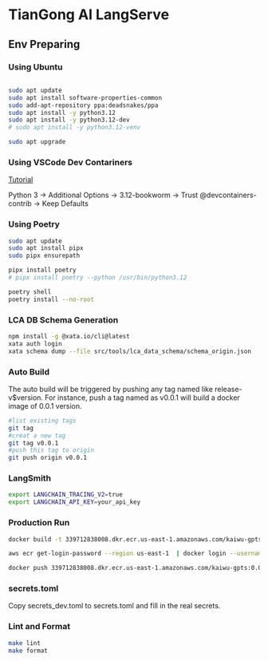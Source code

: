 
# TianGong AI LangServe

## Env Preparing

### Using Ubuntu

```bash

sudo apt update
sudo apt install software-properties-common
sudo add-apt-repository ppa:deadsnakes/ppa
sudo apt install -y python3.12
sudo apt install -y python3.12-dev
# sudo apt install -y python3.12-venv

sudo apt upgrade
```

### Using VSCode Dev Contariners

[Tutorial](https://code.visualstudio.com/docs/devcontainers/tutorial)

Python 3 -> Additional Options -> 3.12-bookworm -> Trust @devcontainers-contrib -> Keep Defaults

### Using Poetry

```bash
sudo apt update
sudo apt install pipx
sudo pipx ensurepath

pipx install poetry
# pipx install poetry --python /usr/bin/python3.12

poetry shell
poetry install --no-root
```

### LCA DB Schema Generation

```bash
npm install -g @xata.io/cli@latest
xata auth login
xata schema dump --file src/tools/lca_data_schema/schema_origin.json
```

### Auto Build

The auto build will be triggered by pushing any tag named like release-v$version. For instance, push a tag named as v0.0.1 will build a docker image of 0.0.1 version.

```bash
#list existing tags
git tag
#creat a new tag
git tag v0.0.1
#push this tag to origin
git push origin v0.0.1
```

### LangSmith

```bash
export LANGCHAIN_TRACING_V2=true
export LANGCHAIN_API_KEY=your_api_key
```

### Production Run

```bash
docker build -t 339712838008.dkr.ecr.us-east-1.amazonaws.com/kaiwu-gpts:0.0.1 .

aws ecr get-login-password --region us-east-1  | docker login --username AWS --password-stdin 339712838008.dkr.ecr.us-east-1.amazonaws.com

docker push 339712838008.dkr.ecr.us-east-1.amazonaws.com/kaiwu-gpts:0.0.1
```

### secrets.toml

Copy secrets_dev.toml to secrets.toml and fill in the real secrets.

### Lint and Format

```bash
make lint
make format
```
